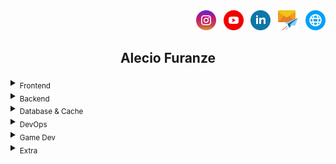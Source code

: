 <div align="end">
    <a href="https://instagram.com/alec1o"><img width="32px" src="/instagram.png" alt="instagram"/></a>
&nbsp;
    <a href="https://youtube.com/@alec1o"><img width="32px" src="/youtube.png" alt="youtube"/></a>
&nbsp;
    <a href="https://linkedin.com/in/alec1o/"><img width="32px" src="/linkedin.png" alt="linkedin"/></a>
&nbsp;
    <a href="mailto://i@alecio.me"><img width="32px" src="/email.png" alt="email"/></a>
&nbsp;
    <a href="http://www.alecio.me/"><img width="32px" src="/website.png" alt="website"/></a>
</div>

<div align="center">
    <h2>Alecio Furanze</h2>
</div>


<details>
<summary><sub>Frontend</sub></summary>
<div align="center">

#### <sub>Frontend stacks _(not limited to)_ </sub>

| <sub>ReactJS</sub> &nbsp;&nbsp; <sup>HTML</sup> &nbsp;&nbsp; <sub>CSS</sub> &nbsp;&nbsp; <sup>SCSS</sup> &nbsp;&nbsp; <sub>JavaScript</sub> &nbsp;&nbsp; <sup>TypeScript</sup> |  
| --- |

</div>
</details>

<details>
<summary><sub>Backend</sub></summary>

<div align="center">

#### <sub>Backend stacks _(not limited to)_ </sub>

| <sub>NodeJS</sub> &nbsp;&nbsp; <sup>TypeScript</sup> &nbsp;&nbsp; <sub>JavaScript</sub> &nbsp;&nbsp; <sup>ExpressJS</sup> &nbsp;&nbsp; <sub>NextJS</sub> &nbsp;&nbsp;  <sup>AdonisJS</sup>  &nbsp;&nbsp; <sub>NestJS</sub> |  <sup>.NET</sup> &nbsp;&nbsp; <sub>C#</sub> &nbsp;&nbsp; <sup>Asp.NET</sup>  |
| --- | --- |

</div>
</details>

<details>
<summary><sub>Database & Cache</sub></summary>

<div align="center">

#### <sub>Database & Cache stacks _(not limited to)_ </sub>

| <sub>SQL</sub> &nbsp;&nbsp; <sup>PostgreSQL</sup> &nbsp;&nbsp; <sub>MongoDB</sub> &nbsp;&nbsp; <sup>Redis</sup> |
| --- |

</div>
</details>

<details>
<summary><sub>DevOps</sub></summary>

<div align="center">

#### <sub>DevOps stacks _(not limited to)_ </sub>

| <sub>Linux</sub> &nbsp;&nbsp; <sup>Docker</sup> &nbsp;&nbsp; <sub>Nginx</sub> |  
| --- |

</div>
</details>

<details>
<summary><sub>Game Dev</sub></summary>

<div align="center">

#### <sub>Game Dev stacks _(not limited to)_ </sub>

| <sub>FlaxEngine</sub> &nbsp;&nbsp; <sup>Blender3D</sup> &nbsp;&nbsp; <sub>UnityEngine</sub> |  
| --- |

</div>

</details>

<details>
<summary><sub>Extra</sub></summary>
    
<div align="center">

#### <sub>Extra stacks _(not limited to)_ </sub>

| <sub>RabbitMQ</sub> |  
| --- |

</div>
</details>
